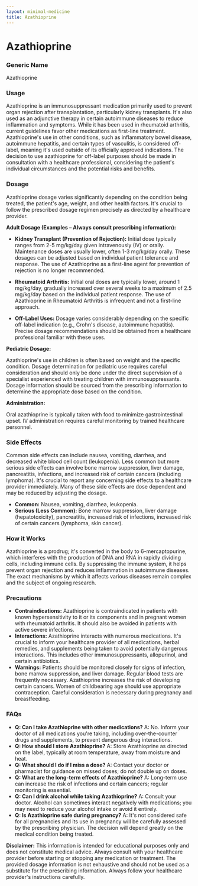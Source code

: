 ```yaml
---
layout: minimal-medicine
title: Azathioprine
---
```


# Azathioprine
### Generic Name
Azathioprine

### Usage

Azathioprine is an immunosuppressant medication primarily used to prevent organ rejection after transplantation, particularly kidney transplants.  It's also used as an adjunctive therapy in certain autoimmune diseases to reduce inflammation and symptoms.  While it has been used in rheumatoid arthritis, current guidelines favor other medications as first-line treatment.  Azathioprine's use in other conditions, such as inflammatory bowel disease, autoimmune hepatitis, and certain types of vasculitis, is considered off-label, meaning it's used outside of its officially approved indications.  The decision to use azathioprine for off-label purposes should be made in consultation with a healthcare professional, considering the patient's individual circumstances and the potential risks and benefits.

### Dosage

Azathioprine dosage varies significantly depending on the condition being treated, the patient's age, weight, and other health factors.  It's crucial to follow the prescribed dosage regimen precisely as directed by a healthcare provider.

**Adult Dosage (Examples – Always consult prescribing information):**

* **Kidney Transplant (Prevention of Rejection):**  Initial dose typically ranges from 2-5 mg/kg/day given intravenously (IV) or orally. Maintenance doses are usually lower, often 1-3 mg/kg/day orally.  These dosages can be adjusted based on individual patient tolerance and response. The use of Azathioprine as a first-line agent for prevention of rejection is no longer recommended.

* **Rheumatoid Arthritis:** Initial oral doses are typically lower, around 1 mg/kg/day, gradually increased over several weeks to a maximum of 2.5 mg/kg/day based on the individual patient response. The use of Azathioprine in Rheumatoid Arthritis is infrequent and not a first-line approach.

* **Off-Label Uses:**  Dosage varies considerably depending on the specific off-label indication (e.g., Crohn's disease, autoimmune hepatitis).  Precise dosage recommendations should be obtained from a healthcare professional familiar with these uses.


**Pediatric Dosage:**

Azathioprine's use in children is often based on weight and the specific condition.  Dosage determination for pediatric use requires careful consideration and should only be done under the direct supervision of a specialist experienced with treating children with immunosuppressants.  Dosage information should be sourced from the prescribing information to determine the appropriate dose based on the condition.


**Administration:**

Oral azathioprine is typically taken with food to minimize gastrointestinal upset. IV administration requires careful monitoring by trained healthcare personnel.


### Side Effects

Common side effects can include nausea, vomiting, diarrhea, and decreased white blood cell count (leukopenia).  Less common but more serious side effects can involve bone marrow suppression, liver damage, pancreatitis, infections, and increased risk of certain cancers (including lymphoma).  It's crucial to report any concerning side effects to a healthcare provider immediately.  Many of these side effects are dose dependent and may be reduced by adjusting the dosage.


* **Common:** Nausea, vomiting, diarrhea, leukopenia.
* **Serious (Less Common):** Bone marrow suppression, liver damage (hepatotoxicity), pancreatitis, increased risk of infections, increased risk of certain cancers (lymphoma, skin cancer).

### How it Works

Azathioprine is a prodrug; it's converted in the body to 6-mercaptopurine, which interferes with the production of DNA and RNA in rapidly dividing cells, including immune cells. By suppressing the immune system, it helps prevent organ rejection and reduces inflammation in autoimmune diseases.  The exact mechanisms by which it affects various diseases remain complex and the subject of ongoing research.

### Precautions

* **Contraindications:**  Azathioprine is contraindicated in patients with known hypersensitivity to it or its components and in pregnant women with rheumatoid arthritis. It should also be avoided in patients with active severe infections.
* **Interactions:**  Azathioprine interacts with numerous medications.  It's crucial to inform your healthcare provider of all medications, herbal remedies, and supplements being taken to avoid potentially dangerous interactions.  This includes other immunosuppressants, allopurinol, and certain antibiotics.
* **Warnings:**  Patients should be monitored closely for signs of infection, bone marrow suppression, and liver damage. Regular blood tests are frequently necessary.  Azathioprine increases the risk of developing certain cancers.  Women of childbearing age should use appropriate contraception.  Careful consideration is necessary during pregnancy and breastfeeding.

### FAQs

* **Q: Can I take Azathioprine with other medications?** A:  No.  Inform your doctor of all medications you're taking, including over-the-counter drugs and supplements, to prevent dangerous drug interactions.
* **Q: How should I store Azathioprine?** A: Store Azathioprine as directed on the label, typically at room temperature, away from moisture and heat.
* **Q: What should I do if I miss a dose?** A:  Contact your doctor or pharmacist for guidance on missed doses; do not double up on doses.
* **Q:  What are the long-term effects of Azathioprine?** A: Long-term use can increase the risk of infections and certain cancers; regular monitoring is essential.
* **Q: Can I drink alcohol while taking Azathioprine?** A: Consult your doctor.  Alcohol can sometimes interact negatively with medications; you may need to reduce your alcohol intake or avoid it entirely.
* **Q: Is Azathioprine safe during pregnancy?** A: It's not considered safe for all pregnancies and its use in pregnancy will be carefully assessed by the prescribing physician.  The decision will depend greatly on the medical condition being treated.

**Disclaimer:** This information is intended for educational purposes only and does not constitute medical advice. Always consult with your healthcare provider before starting or stopping any medication or treatment.  The provided dosage information is not exhaustive and should not be used as a substitute for the prescribing information. Always follow your healthcare provider's instructions carefully.
